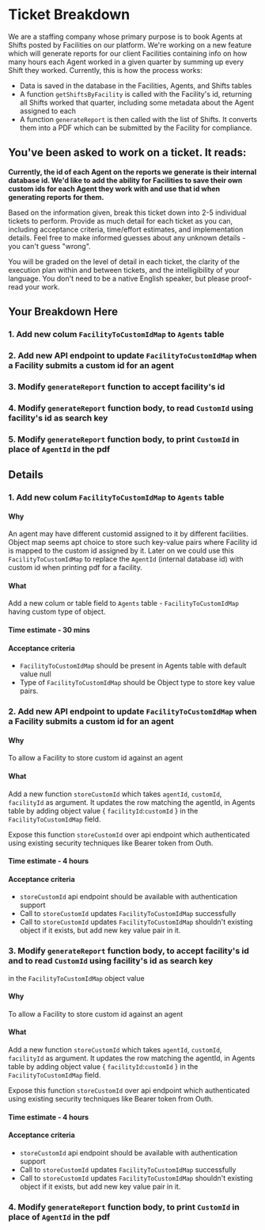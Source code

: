 # Ticket Breakdown
We are a staffing company whose primary purpose is to book Agents at Shifts posted by Facilities on our platform. We're working on a new feature which will generate reports for our client Facilities containing info on how many hours each Agent worked in a given quarter by summing up every Shift they worked. Currently, this is how the process works:

- Data is saved in the database in the Facilities, Agents, and Shifts tables
- A function `getShiftsByFacility` is called with the Facility's id, returning all Shifts worked that quarter, including some metadata about the Agent assigned to each
- A function `generateReport` is then called with the list of Shifts. It converts them into a PDF which can be submitted by the Facility for compliance.

## You've been asked to work on a ticket. It reads:

**Currently, the id of each Agent on the reports we generate is their internal database id. We'd like to add the ability for Facilities to save their own custom ids for each Agent they work with and use that id when generating reports for them.**


Based on the information given, break this ticket down into 2-5 individual tickets to perform. Provide as much detail for each ticket as you can, including acceptance criteria, time/effort estimates, and implementation details. Feel free to make informed guesses about any unknown details - you can't guess "wrong".


You will be graded on the level of detail in each ticket, the clarity of the execution plan within and between tickets, and the intelligibility of your language. You don't need to be a native English speaker, but please proof-read your work.

## Your Breakdown Here

### 1. Add new colum `FacilityToCustomIdMap` to `Agents` table
### 2. Add new API endpoint to update `FacilityToCustomIdMap` when a Facility submits a custom id for an agent
### 3. Modify `generateReport` function to accept facility's id 
### 4. Modify `generateReport` function body, to read `CustomId` using facility's id as search key
### 5. Modify `generateReport` function body, to print `CustomId` in place of `AgentId` in the pdf

Details
--

### 1. Add new colum `FacilityToCustomIdMap` to `Agents` table

#### Why

An agent may have different customid assigned to it by different facilities.
Object map seems apt choice to store such key-value pairs where Facility id is mapped
to the custom id assigned by it.
Later on we could use this `FacilityToCustomIdMap` to replace the `AgentId` (internal database id) with custom id
when printing pdf for a facility.

#### What

Add a new colum or table field to `Agents` table - `FacilityToCustomIdMap` having custom type of object.

#### Time estimate - 30 mins
#### Acceptance criteria 
- `FacilityToCustomIdMap` should be present in Agents table with default value null
- Type of `FacilityToCustomIdMap` should be Object type to store key value pairs.


### 2. Add new API endpoint to update `FacilityToCustomIdMap` when a Facility submits a custom id for an agent

#### Why

To allow a Facility to store custom id against an agent

#### What

Add a new function `storeCustomId` which takes `agentId`, `customId`, `facilityId` as argument. It updates the row matching the agentId, in Agents table by adding object value { `facilityId`:`customId` } in the `FacilityToCustomIdMap` field.

Expose this function `storeCustomId` over api endpoint which authenticated using existing security techniques like Bearer token from Outh.

#### Time estimate - 4 hours
#### Acceptance criteria 
- `storeCustomId` api endpoint should be available with authentication support
- Call to `storeCustomId` updates `FacilityToCustomIdMap` successfully 
- Call to `storeCustomId` updates `FacilityToCustomIdMap` shouldn't existing object if it exists, but add new key value pair in it.


### 3. Modify `generateReport` function body, to accept facility's id and to read `CustomId` using facility's id as search key
in the `FacilityToCustomIdMap` object value

#### Why

To allow a Facility to store custom id against an agent

#### What

Add a new function `storeCustomId` which takes `agentId`, `customId`, `facilityId` as argument. It updates the row matching the agentId, in Agents table by adding object value { `facilityId`:`customId` } in the `FacilityToCustomIdMap` field.

Expose this function `storeCustomId` over api endpoint which authenticated using existing security techniques like Bearer token from Outh.

#### Time estimate - 4 hours
#### Acceptance criteria 
- `storeCustomId` api endpoint should be available with authentication support
- Call to `storeCustomId` updates `FacilityToCustomIdMap` successfully 
- Call to `storeCustomId` updates `FacilityToCustomIdMap` shouldn't existing object if it exists, but add new key value pair in it.


### 4. Modify `generateReport` function body, to print `CustomId` in place of `AgentId` in the pdf





